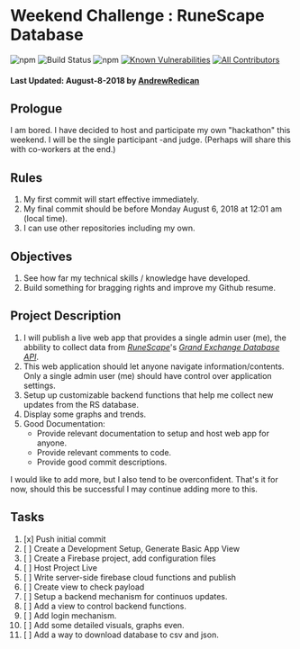 # Weekend Challenge : RuneScape Database

![npm](https://img.shields.io/npm/v/runescape-database.svg) ![Build Status](https://travis-ci.com/AndrewRedican/runescape-database.svg?branch=master) ![npm](https://img.shields.io/npm/dm/runescape-database.svg) [![Known Vulnerabilities](https://snyk.io/test/github/AndrewRedican/runescape-database/badge.svg)](https://snyk.io/test/github/{username}/{repo}) [![All Contributors](https://img.shields.io/badge/all_contributors-2-orange.svg?style=flat-square)](#contributors)

#### Last Updated: August-8-2018 by [**AndrewRedican**](https://github.com/AndrewRedican)

## Prologue

I am bored.
I have decided to host and participate my own "hackathon" this weekend.
I will be the single participant -and judge. (Perhaps will share this with co-workers at the end.)

## Rules

1. My first commit will start effective immediately.
2. My final commit should be before Monday August 6, 2018 at 12:01 am (local time).
3. I can use other repositories including my own.

## Objectives
1. See how far my technical skills / knowledge have developed.
2. Build something for bragging rights and improve my Github resume.

## Project Description

1. I will publish a live web app that provides a single admin user (me), the abbility to collect data from [*RuneScape*](http://runescape.com)'s [*Grand Exchange Database API*](http://runescape.wikia.com/wiki/Application_programming_interface).
2. This web application should let anyone navigate information/contents. Only a single admin user (me) should have control over application settings.
3. Setup up customizable backend functions that help me collect new updates from the RS database.
4. Display some graphs and trends.
5. Good Documentation:
   + Provide relevant documentation to setup and host web app for anyone.
   + Provide relevant comments to code.
   + Provide good commit descriptions.

I would like to add more, but I also tend to be overconfident. That's it for now, should this be successful I may continue adding more to this.

## Tasks

1. [x] Push initial commit
2. [ ] Create a Development Setup, Generate Basic App View 
3. [ ] Create a Firebase project, add configuration files
4. [ ] Host Project Live
5. [ ] Write server-side firebase cloud functions and publish
6. [ ] Create view to check payload
7. [ ] Setup a backend mechanism for continuos updates.
8. [ ] Add a view to control backend functions.
9. [ ] Add login mechanism.
10. [ ] Add some detailed visuals, graphs even.
11. [ ] Add a way to download database to csv and json.
